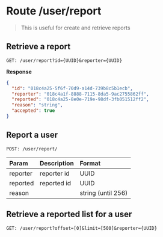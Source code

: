 # Route /user/report

> This is useful for create and retrieve reports

## Retrieve a report

`GET: /user/report?id={UUID}&reporter={UUID}`

**Response**

```json
{
  "id": "018c4a25-5f6f-70d9-a14d-739b8c5b1ecb",
  "reporter": "018c4a1f-8888-7115-8da5-9ac2755862ff",
  "reported": "018c4a25-8e0e-719e-98df-3fb051512ff2",
  "reason": "string",
  "accepted": true
}
```

## Report a user

`POST: /user/report/`

| Param    | Description | Format             |
| :------- | :---------- | :----------------- |
| reporter | reporter id | UUID               |
| reported | reported id | UUID               |
| reason   |             | string (until 256) |

## Retrieve a reported list for a user

`GET: /user/report?offset=[0]&limit=[500]&reporter={UUID}`
